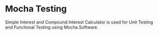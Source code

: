 # Mocha Testing
Simple Interest and Compound Interest Calculator is used for Unit Testing and Functional Testing using Mocha Software.
